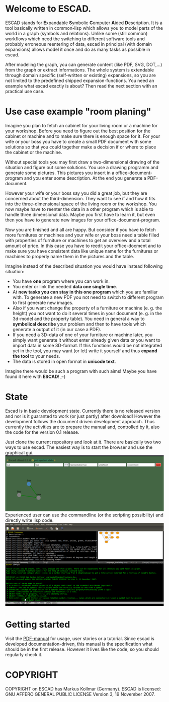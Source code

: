 # Welcome to ESCAD.

ESCAD stands for **E**xpandable **S**ymbolic **C**omputer **A**ided **D**escription. It is a tool basically written in common-lisp which allows you to model parts of the world in a graph (symbols and relations). Unlike some (still common) workflows which need the switching to different software tools and probably erroneous reentering of data, escad in principal (with domain expansions) allows model it once and do as many tasks as possible in escad.

After modeling the graph, you can generate content (like PDF, SVG, DOT,...) from the graph or extract informations. The whole system is extendable through domain specific (self-written or existing) expansions, so you are not limited to the predefined shipped expansion-functions. You need an example what escad exactly is about? Then read the next section with an practical use case.

# Use case example "room planing"

Imagine you plan to fetch an cabinet for your living room or a machine for your workshop. Before you need to figure out the best position for the cabinet or machine and to make sure there is enough space for it. For your wife or your boss you have to create a small PDF document with some solutions so that you could together make a decision if or where to place the cabinet or the machine.

Without special tools you may first draw a two-dimensional drawing of the situation and figure out some solutions. You use a drawing programm and generate some pictures. This pictures you insert in a office-document-program and you enter some description. At the end you generate a PDF-document.

However your wife or your boss say you did a great job, but they are concerned about the third-dimension. They want to see if and how it fits into the three-dimensional space of the living room or the workshop. You now maybe have to reenter the data in a other program which is able to handle three dimensional data. Maybe you first have to learn it, but even then you have to generate new images for your office-document-program.

Now you are finished and all are happy. But consider if you have to fetch more furnitures or machines and your wife or your boss need a table filled with properties of furniture or machines to get an overview and a total amount of price. In this case you have to reedit your office-docment and to make sure you have consistent data like unique name for the furnitures or machines to properly name them in the pictures and the table.

Imagine instead of the described situation you would have instead following situation:

* You have **one** program where you can work in.
* You enter or link the needed **data one single time**.
* At **new tasks you can stay in this one program** which you are familiar with. To generate a new PDF you not need to switch to different program to first generate new images.
* Also if you want change the property of a furniture or machine (e. g. the height) you not want to do it several times in your document (e. g. in the 3d-model and the property table). You need in general a way to **symbolical describe** your problem and then to have tools which generate a output of it (in our case a PDF).
* If you need a 3D-data of one of your furniture or machine later, you simply want generate it without enter already given data or you want to import data in some 3D-format. If this functions would be not integrated yet in the tool, you may want (or let) write it yourself and thus **expand the tool** to your needs.
* The data is stored in open format in **unicode text**.

Imagine there would be such a program with such aims! Maybe you have found it here with **ESCAD**! ;-)

# State

Escad is in basic development state. Currently there is no released version and nor is it guaranted to work (or just partly) after download! However the development follows the document driven development approach. Thus currently the activities are to prepare the manual and, controlled by it, also the code for the version 0.1 release.

Just clone the current repository and look at it. There are basically two two ways to use escad. The easiest way is to start the browser and use the graphical gui.
![escad-gui](./doc/figures/escad_web_ui.png)
Experienced user can use the commandline (or the scripting possibility) and directly write lisp code.
![escad-in_emacs](./doc/figures/escad_emacs.png)

# Getting started

Visit the [PDF-manual](./doc/escad_manual.pdf) for usage, user stories or a tutorial. Since escad is developed documentation-driven, this manual is the specification what should be in the first release. However it lives like the code, so you should regularly check it.

# COPYRIGHT

COPYRIGHT on ESCAD has Markus Kollmar (Germany).
ESCAD is licensed: GNU AFFERO GENERAL PUBLIC LICENSE Version 3, 19 November 2007.
